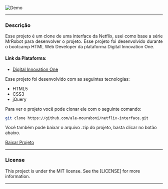 ![Demo](readme/demo.gif)

---

<div style="text-align: justify">

### Descrição
Esse projeto é um clone de uma interface da Netflix, usei como base a série MrRobot para desenvolver o projeto. Esse projeto foi desenvolvido durante o bootcamp HTML Web Developer da plataforma Digital Innovation One.

</div>

#### Link da Plataforma:

* [Digital Innovation One](https://digitalinnovation.one/)

Esse projeto foi desenvolvido com as seguintes tecnologias:
* HTML5
* CSS3
* jQuery

Para ver o projeto você pode clonar ele com o seguinte comando:    

```sh
git clone https://github.com/ale-mouraboni/netflix-interface.git
```  
  
Você também pode baixar o arquivo .zip do projeto, basta clicar no botão abaixo.  
  
[Baixar Projeto](https://github.com/ale-mouraboni/netflix-interface/archive/refs/heads/main.zip)

---

### License
This project is under the MIT license. See the [LICENSE] for more information.

---
